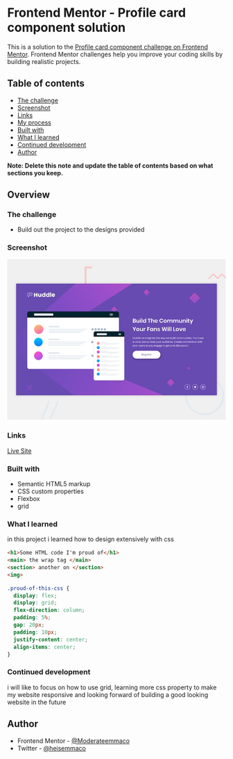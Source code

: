# Frontend Mentor - Profile card component solution

This is a solution to the [Profile card component challenge on Frontend Mentor](https://www.frontendmentor.io/challenges/profile-card-component-cfArpWshJ). Frontend Mentor challenges help you improve your coding skills by building realistic projects. 

## Table of contents

- [The challenge](#the-challenge)
- [Screenshot](#screenshot)
- [Links](#links)
- [My process](#my-process)
- [Built with](#built-with)
- [What I learned](#what-i-learned)
- [Continued development](#continued-development)
- [Author](#author)


**Note: Delete this note and update the table of contents based on what sections you keep.**

## Overview

### The challenge

- Build out the project to the designs provided

### Screenshot

  ![Design preview for the clipboard-landing-page-master coding challenge](./design/desktop-preview.jpg)

### Links


<a href="https://heisemmaco-dev.github.io/huddle-landing-page-with-single-introductory-section-master-heisemmaco/">Live Site</a>

### Built with

- Semantic HTML5 markup
- CSS custom properties
- Flexbox
- grid

### What I learned

in this project i learned how to design extensively with css

```html
<h1>Some HTML code I'm proud of</h1>
<main> the wrap tag </main>
<section> another on </section>
<img>
```
```css
.proud-of-this-css {
  display: flex;
  display: grid;
  flex-direction: column;
  padding: 5%;
  gap: 20px;
  padding: 10px;
  justify-content: center;
  align-items: center;
}
```

### Continued development

i will like to focus on how to use grid, learning more css property to make my website responsive and looking forward of building a good looking website in the future

## Author

- Frontend Mentor - [@Moderateemmaco](https://www.frontendmentor.io/profile/Moderateemmaco)
- Twitter - [@heisemmaco](https://www.twitter.com/heisemmaco)
